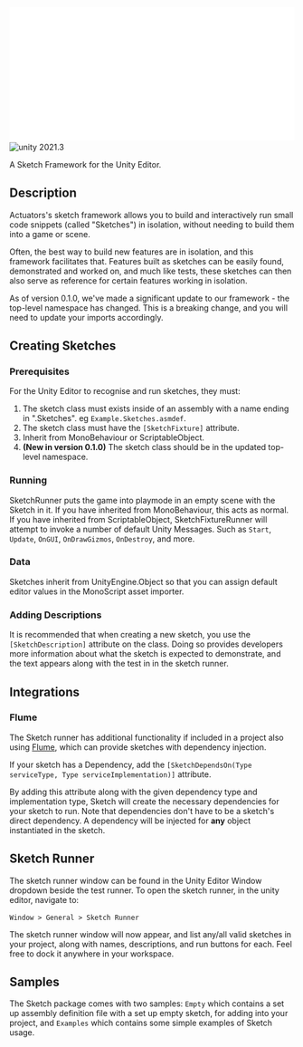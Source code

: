 <img src="Logo.png" alt="Sketch Logo">
<img src="https://img.shields.io/badge/unity-2021.3-green.svg?style=flat-square" alt="unity 2021.3">

A Sketch Framework for the Unity Editor.

## Description
Actuators's sketch framework allows you to build and interactively run small code snippets (called "Sketches") in isolation, without needing to build them into a game or scene.

Often, the best way to build new features are in isolation, and this framework facilitates that. Features built as sketches can be easily found, demonstrated and worked on, and much like tests, these sketches can then also serve as reference for certain features working in isolation.

As of version 0.1.0, we've made a significant update to our framework - the top-level namespace has changed. This is a breaking change, and you will need to update your imports accordingly.

## Creating Sketches

### Prerequisites
For the Unity Editor to recognise and run sketches, they must:
1. The sketch class must exists inside of an assembly with a name ending in ".Sketches". eg `Example.Sketches.asmdef`.
2. The sketch class must have the `[SketchFixture]` attribute.
3. Inherit from MonoBehaviour or ScriptableObject.
4. **(New in version 0.1.0)** The sketch class should be in the updated top-level namespace.

### Running

SketchRunner puts the game into playmode in an empty scene with the Sketch in it. If you have inherited from MonoBehaviour, this acts as normal. If you have inherited from ScriptableObject, SketchFixtureRunner will attempt to invoke a number of default Unity Messages. Such as `Start`, `Update`, `OnGUI`, `OnDrawGizmos`, `OnDestroy`, and more.

### Data

Sketches inherit from UnityEngine.Object so that you can assign default editor values in the MonoScript asset importer.

### Adding Descriptions
It is recommended that when creating a new sketch, you use the `[SketchDescription]` attribute on the class. Doing so provides developers more information about what the sketch is expected to demonstrate, and the text appears along with the test in in the sketch runner.

## Integrations

### Flume

The Sketch runner has additional functionality if included in a project also using [Flume](https://github.com/ActuatorDigital/Flume), which can provide sketches with dependency injection.

If your sketch has a Dependency, add the `[SketchDependsOn(Type serviceType, Type serviceImplementation)]` attribute.

By adding this attribute along with the given dependency type and implementation type, Sketch will create the necessary dependencies for your sketch to run. Note that dependencies don't have to be a sketch's direct dependency. A dependency will be injected for **any** object instantiated in the sketch.

## Sketch Runner
The sketch runner window can be found in the Unity Editor Window dropdown beside the test runner. To open the sketch runner, in the unity editor, navigate to:
```
Window > General > Sketch Runner
```
The sketch runner window will now appear, and list any/all valid sketches in your project, along with  names, descriptions, and run buttons for each. Feel free to dock it anywhere in your workspace.

## Samples

The Sketch package comes with two samples: `Empty` which contains a set up assembly definition file with a set up empty sketch, for adding into your project, and `Examples` which contains some simple examples of Sketch usage.